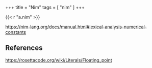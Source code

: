 +++
title = "Nim"
tags = [ "nim" ]
+++

{{< r "a.nim" >}}

<https://nim-lang.org/docs/manual.html#lexical-analysis-numerical-constants>

## References

<https://rosettacode.org/wiki/Literals/Floating_point>
